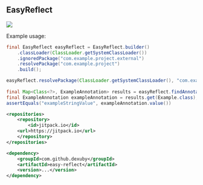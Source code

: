 ## EasyReflect

[![](https://jitpack.io/v/dexuby/EasyReflect.svg)](https://jitpack.io/#dexuby/EasyReflect)

Example usage:
```java
final EasyReflect easyReflect = EasyReflect.builder()
    .classLoader(ClassLoader.getSystemClassLoader())
    .ignoredPackage("com.example.project.external")
    .resolvePackage("com.example.project")
    .build();

easyReflect.resolvePackage(ClassLoader.getSystemClassLoader(), "com.example.external");
    
final Map<Class<?>, ExampleAnnotation> results = easyReflect.findAnnotatedClasses(ExampleAnnotation.class);
final ExampleAnnotation exampleAnnotation = results.get(Example.class);
assertEquals("exampleStringValue", exampleAnnotation.value())
```

```xml
<repositories>
    <repository>
        <id>jitpack.io</id>
	<url>https://jitpack.io</url>
    </repository>
</repositories>

<dependency>
    <groupId>com.github.dexuby</groupId>
    <artifactId>easy-reflect</artifactId>
    <version>...</version>
</dependency>
```
